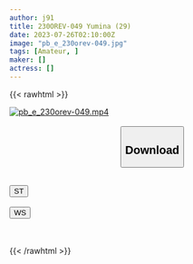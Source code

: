 ```yaml
---
author: j91
title: 230OREV-049 Yumina (29)
date: 2023-07-26T02:10:00Z
image: "pb_e_230orev-049.jpg"
tags: [Amateur, ]
maker: []
actress: []
---
```



{{< rawhtml >}}

<div class="video" data-videoid="Zyykr1YR9gfqJ6Y">
    <a href="javascript:;">
        <img src="https://my.j91.asia/posts/pb_e_230orev-049/pb_e_230orev-049.jpg" width="WIDTH" height="HEIGHT" alt="pb_e_230orev-049.mp4" loading="lazy">
    </a>
</div>

<script type="text/javascript" src="https://j91.asia/asset/on-demand-st.js"></script>

<br>
  <link rel="stylesheet" href="https://j91.asia/asset/bs5.css">
  
  <center>
  <button class="btn btn-primary" type="button" data-bs-toggle="collapse" data-bs-target=".multi-collapse" aria-expanded="false" aria-controls="multiCollapseExample1 multiCollapseExample2"><h2>Download</h2></button></center>
</p>
<div class="row">
  <div class="col">
    <div class="collapse multi-collapse" id="multiCollapseExample1">
      <div class="card card-body">
	      	      <br>
<div class="buttons">  
<a href="https://streamtape.to/v/Zyykr1YR9gfqJ6Y"><button class="btn-hover color-3"><i class="fa fa-download"></i> ST</button></a></div>
    </div>
  </div>
</div>
  <div class="col">
    <div class="collapse multi-collapse" id="multiCollapseExample2">
      <div class="card card-body">
	      <br>
<div class="buttons">
    <a href="https://wolfstream.tv/wgxw0xh2cvph.html"><button class="btn-hover color-9"><i class="fa fa-download"></i> WS</button></a></div>
<br><br>
      </div>
    </div>
  </div>
</div>

{{< /rawhtml >}}